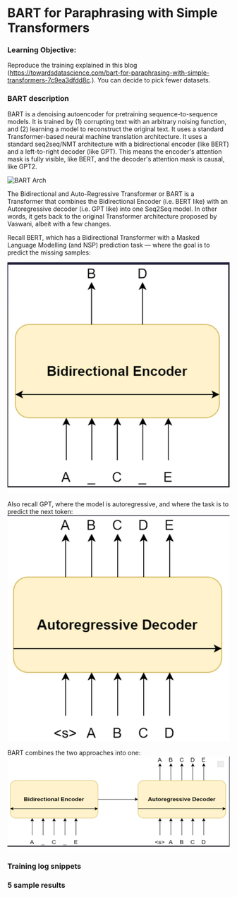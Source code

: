 # BART for Paraphrasing with Simple Transformers
### Learning Objective: 
Reproduce the training explained in this blog (https://towardsdatascience.com/bart-for-paraphrasing-with-simple-transformers-7c9ea3dfdd8c.). You can decide to pick fewer datasets.

### BART description 
BART is a denoising autoencoder for pretraining sequence-to-sequence models. It is trained by (1) corrupting text with an arbitrary noising function, and (2) learning a model to reconstruct the original text. It uses a standard Transformer-based neural machine translation architecture. It uses a standard seq2seq/NMT architecture with a bidirectional encoder (like BERT) and a left-to-right decoder (like GPT). This means the encoder's attention mask is fully visible, like BERT, and the decoder's attention mask is causal, like GPT2.

![BART Arch](https://production-media.paperswithcode.com/methods/Screen_Shot_2020-06-01_at_9.49.47_PM.png)

The Bidirectional and Auto-Regressive Transformer or BART is a Transformer that combines the Bidirectional Encoder (i.e. BERT like) with an Autoregressive decoder (i.e. GPT like) into one Seq2Seq model. In other words, it gets back to the original Transformer architecture proposed by Vaswani, albeit with a few changes.

Recall BERT, which has a Bidirectional Transformer with a Masked Language Modelling (and NSP) prediction task — where the goal is to predict the missing samples:

![BART](https://github.com/thamizhannal/END3.0/blob/main/Session11-BERT%20and%20BART/Task3_BART-for-paraphrasing-with-simple-transformers/imgs/BERT.png)

Also recall GPT, where the model is autoregressive, and where the task is to predict the next token:
![GPT](https://raw.githubusercontent.com/thamizhannal/END3.0/main/Session11-BERT%20and%20BART/Task3_BART-for-paraphrasing-with-simple-transformers/imgs/decoder.png)
 

BART combines the two approaches into one:
![BART](https://raw.githubusercontent.com/thamizhannal/END3.0/main/Session11-BERT%20and%20BART/Task3_BART-for-paraphrasing-with-simple-transformers/imgs/BART.png)
 
### Training log snippets
### 5 sample results
